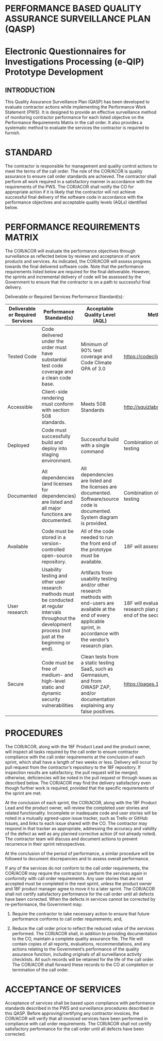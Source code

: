 PERFORMANCE BASED QUALITY ASSURANCE SURVEILLANCE PLAN (QASP)
=============================================================

Electronic Questionnaires for Investigations Processing (e-QIP) Prototype Development
=====================================================================================

INTRODUCTION
------------

This Quality Assurance Surveillance Plan (QASP) has been developed to
evaluate contractor actions while implementing the Performance Work
Statement (PWS). It is designed to provide an effective surveillance
method of monitoring contractor performance for each listed objective on
the Performance Requirements Matrix in the call order. It also provides
a systematic method to evaluate the services the contractor is required
to furnish.

STANDARD
========

The contractor is responsible for management and quality control actions
to meet the terms of the call order. The role of the COR/ACOR is quality
assurance to ensure call order standards are achieved. The contractor
shall perform all work required in a satisfactory manner in accordance
with the requirements of the PWS. The COR/ACOR shall notify the CO for
appropriate action if it is likely that the contractor will not achieve
successful final delivery of the software code in accordance with the
performance objectives and acceptable quality levels (AQLs) identified
below.

PERFORMANCE REQUIREMENTS MATRIX
===============================

The COR/ACOR will evaluate the performance objectives through
surveillance as reflected below by reviews and acceptance of work
products and services. As indicated, the COR/ACOR will assess progress
towards the final delivered software code. Note that the performance
requirements listed below are required for the final deliverable.
However, the sprints and incremental delivery of code will be assessed
by the Government to ensure that the contractor is on a path to
successful final delivery.

Deliverable or Required Services Performance Standard(s):

  **Deliverable or Required Services** | **Performance Standard(s)** | **Acceptable Quality Level (AQL)** | **Method of Surveillance**
   ----------- | ---------------- | -------------- | ---------------
   Tested Code | Code delivered under the order must have substantial test code coverage and a clean code base. | Minimum of 90% test coverage and Code Climate GPA of 3.0 | https://codeclimate.com
   Accessible | Client-side rendering must conform with section 508 standards. | Meets 508 Standards |  http://squizlabs.github.io/HTML_CodeSniffer/
   Deployed | Code must successfully build and deploy into staging environment. | Successful build with a single command | Combination of manual review and automatic testing
   Documented | All dependencies (and licenses for dependencies) are listed and all major functions are documented. | All dependencies are listed and the licenses are documented. Software/source code is documented. System diagram is provided. | Combination of manual review and automatic testing
   Available | Code must be stored in a version-controlled open-source repository. | All of the code needed to run the front end of the prototype must be available. | 18F will assess code availability.
   User research | Usability testing and other user research methods must be conducted at regular intervals throughout the development process (not just at the beginning or end). |  Artifacts from usability testing and/or other research methods with end-users are available at the end of every applicable sprint, in accordance with the vendor’s research plan. | 18F will evaluate the artifacts based on a research plan provided by the vendor at the end of the second sprint.
   Secure | Code must be free of medium- and high-level static and dynamic security vulnerabilities | Clean tests from a static testing SaaS, such as Gemnasium, and from OWASP ZAP, and/or documentation explaining any false positives. |  https://pages.18f.gov/before-you-ship/

PROCEDURES
==========

The COR/ACOR, along with the 18F Product Lead and the product owner,
will inspect all tasks required by the call order to ensure contractor
compliance with the call order requirements at the conclusion of each
sprint, which shall have a length of two weeks or less. Delivery will
occur by pull request from the contractor’s repository to the 18F
repository. If inspection results are satisfactory, the pull request
will be merged; otherwise, deficiencies will be noted in the pull
request or through issues as described below. The COR/ACOR may find the
delivery satisfactory even though further work is required, provided
that the specific requirements of the sprint are met.

At the conclusion of each sprint, the COR/ACOR, along with the 18F
Product Lead and the product owner, will review the completed user
stories and related functionality. Incomplete or inadequate code and
user stories will be noted in a mutually agreed-upon issue tracker, such
as Trello or GitHub Issues, and links to each issue shared with the CO.
The contractor may respond in that tracker as appropriate, addressing
the accuracy and validity of the defect as well as any planned
corrective action (if not already noted). The contractor team will
discuss and document actions to prevent recurrence in their sprint
retrospectives.

At the conclusion of the period of performance, a similar procedure will
be followed to document discrepancies and to assess overall performance.

If any of the services do not conform to the call order requirements,
the COR/ACOR may require the contractor to perform the services again in
conformity with call order requirements. Any user stories that are not
accepted must be completed in the next sprint, unless the product owner
and 18F product manager agree to move it to a later sprint. The COR/ACOR
shall not certify satisfactory performance for the call order until all
defects have been corrected. When the defects in services cannot be
corrected by re-performance, the Government may:

1)  Require the contractor to take necessary action to ensure that
    future performance conforms to call order requirements; and,

2)  Reduce the call order price to reflect the reduced value of the
    services performed. The COR/ACOR shall, in addition to providing
    documentation to the CO, maintain a complete quality assurance file.
    The file will contain copies of all reports, evaluations,
    recommendations, and any actions relating to the Government’s
    performance of the quality assurance function, including originals
    of all surveillance activity checklists. All such records will be
    retained for the life of the call order. The COR/ACOR shall forward
    these records to the CO at completion or termination of the
    call order.

ACCEPTANCE OF SERVICES
======================

Acceptance of services shall be based upon compliance with performance
standards described in the PWS and surveillance procedures described in
this QASP. Before approving/certifying any contractor invoices, the
COR/ACOR will verify that all invoiced services have been performed in
compliance with call order requirements. The COR/ACOR shall not certify
satisfactory performance for the call order until all defects have been
corrected.
